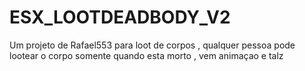 # ESX_LOOTDEADBODY_V2
Um projeto de Rafael553 para loot de corpos , qualquer pessoa pode lootear o corpo somente quando esta morto , vem animaçao e talz
